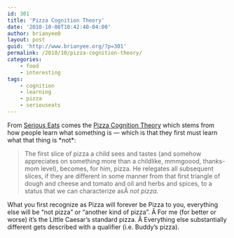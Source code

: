 ```yaml
---
id: 301
title: 'Pizza Cognition Theory'
date: '2010-10-08T10:42:40-04:00'
author: brianyee0
layout: post
guid: 'http://www.brianyee.org/?p=301'
permalink: /2010/10/pizza-cognition-theory/
categories:
    - food
    - interesting
tags:
    - cognition
    - learning
    - pizza
    - seriouseats
---
```


From [Serious Eats](http:// "http://slice.seriouseats.com/archives/2009/12/sam-siftons-pizza-cognition-theory.html") comes the [Pizza Cognition Theory](http://slice.seriouseats.com/archives/2009/12/sam-siftons-pizza-cognition-theory.html) which stems from how people learn what something is — which is that they first must learn what that thing is \*not\*:

> The first slice of pizza a child sees and tastes (and somehow appreciates on something more than a childlike, mmmgoood, thanks-mom level), becomes, for him, pizza. He relegates all subsequent slices, if they are different in some manner from that first triangle of dough and cheese and tomato and oil and herbs and spices, to a status that we can characterize asÂ *not pizza*.

What you first recognize as Pizza will forever be Pizza to you, everything else will be “not pizza” or “another kind of pizza”. Â For me (for better or worse) it’s the Little Caesar’s standard pizza. Â Everything else substantially different gets described with a qualifier (i.e. Buddy’s pizza).